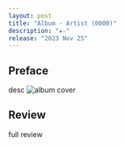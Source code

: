 ```yaml
---
layout: post
title: "Album - Artist (0000)"
description: "★☆"
release: "2023 Nov 25"
---
```


## Preface
desc
<img id="cover" alt="album cover" src="https://link">

## Review
full review
